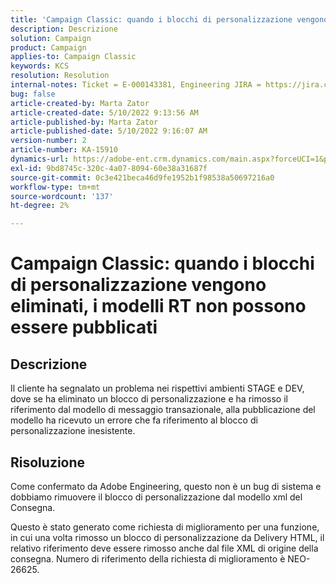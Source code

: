 ```yaml
---
title: 'Campaign Classic: quando i blocchi di personalizzazione vengono eliminati, i modelli RT non possono essere pubblicati'
description: Descrizione
solution: Campaign
product: Campaign
applies-to: Campaign Classic
keywords: KCS
resolution: Resolution
internal-notes: Ticket = E-000143381, Engineering JIRA = https://jira.corp.adobe.com/browse/NEO-26451 , Enhancement = https://jira.corp.adobe.com/browse/NEO-26451
bug: false
article-created-by: Marta Zator
article-created-date: 5/10/2022 9:13:56 AM
article-published-by: Marta Zator
article-published-date: 5/10/2022 9:16:07 AM
version-number: 2
article-number: KA-15910
dynamics-url: https://adobe-ent.crm.dynamics.com/main.aspx?forceUCI=1&pagetype=entityrecord&etn=knowledgearticle&id=d7a4d37e-41d0-ec11-a7b5-00224809c101
exl-id: 9bd8745c-320c-4a07-8094-60e38a31687f
source-git-commit: 0c3e421beca46d9fe1952b1f98538a50697216a0
workflow-type: tm+mt
source-wordcount: '137'
ht-degree: 2%

---
```


# Campaign Classic: quando i blocchi di personalizzazione vengono eliminati, i modelli RT non possono essere pubblicati

## Descrizione


Il cliente ha segnalato un problema nei rispettivi ambienti STAGE e DEV, dove se ha eliminato un blocco di personalizzazione e ha rimosso il riferimento dal modello di messaggio transazionale, alla pubblicazione del modello ha ricevuto un errore che fa riferimento al blocco di personalizzazione inesistente.


## Risoluzione


Come confermato da Adobe Engineering, questo non è un bug di sistema e dobbiamo rimuovere il blocco di personalizzazione dal modello xml del Consegna.

Questo è stato generato come richiesta di miglioramento per una funzione, in cui una volta rimosso un blocco di personalizzazione da Delivery HTML, il relativo riferimento deve essere rimosso anche dal file XML di origine della consegna. Numero di riferimento della richiesta di miglioramento è NEO-26625.
